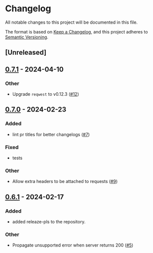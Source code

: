 # Changelog
All notable changes to this project will be documented in this file.

The format is based on [Keep a Changelog](https://keepachangelog.com/en/1.0.0/),
and this project adheres to [Semantic Versioning](https://semver.org/spec/v2.0.0.html).

## [Unreleased]

## [0.7.1](https://github.com/prefix-dev/async_http_range_reader/compare/v0.7.0...v0.7.1) - 2024-04-10

### Other
- Upgrade `reqwest` to v0.12.3 ([#12](https://github.com/prefix-dev/async_http_range_reader/pull/12))

## [0.7.0](https://github.com/prefix-dev/async_http_range_reader/compare/v0.6.1...v0.7.0) - 2024-02-23

### Added
- lint pr titles for better changelogs ([#7](https://github.com/prefix-dev/async_http_range_reader/pull/7))

### Fixed
- tests

### Other
- Allow extra headers to be attached to requests ([#9](https://github.com/prefix-dev/async_http_range_reader/pull/9))

## [0.6.1](https://github.com/prefix-dev/async_http_range_reader/compare/v0.6.0...v0.6.1) - 2024-02-17

### Added
- added releaze-pls to the repository.

### Other
- Propagate unsupported error when server returns 200 ([#5](https://github.com/prefix-dev/async_http_range_reader/pull/5))
